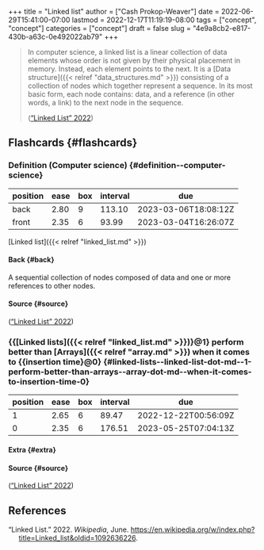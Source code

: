 +++
title = "Linked list"
author = ["Cash Prokop-Weaver"]
date = 2022-06-29T15:41:00-07:00
lastmod = 2022-12-17T11:19:19-08:00
tags = ["concept", "concept"]
categories = ["concept"]
draft = false
slug = "4e9a8cb2-e817-430b-a63c-0e492022ab79"
+++

> In computer science, a linked list is a linear collection of data elements whose order is not given by their physical placement in memory. Instead, each element points to the next. It is a [Data structure]({{< relref "data_structures.md" >}}) consisting of a collection of nodes which together represent a sequence. In its most basic form, each node contains: data, and a reference (in other words, a link) to the next node in the sequence.
>
> (<a href="#citeproc_bib_item_1">“Linked List” 2022</a>)


## Flashcards {#flashcards}


### Definition (Computer science) {#definition--computer-science}

| position | ease | box | interval | due                  |
|----------|------|-----|----------|----------------------|
| back     | 2.80 | 9   | 113.10   | 2023-03-06T18:08:12Z |
| front    | 2.35 | 6   | 93.99    | 2023-03-04T16:26:07Z |

[Linked list]({{< relref "linked_list.md" >}})


#### Back {#back}

A sequential collection of nodes composed of data and one or more references to other nodes.


#### Source {#source}

(<a href="#citeproc_bib_item_1">“Linked List” 2022</a>)


### {{[Linked lists]({{< relref "linked_list.md" >}})}@1} perform better than [Arrays]({{< relref "array.md" >}}) when it comes to {{insertion time}@0} {#linked-lists--linked-list-dot-md--1-perform-better-than-arrays--array-dot-md--when-it-comes-to-insertion-time-0}

| position | ease | box | interval | due                  |
|----------|------|-----|----------|----------------------|
| 1        | 2.65 | 6   | 89.47    | 2022-12-22T00:56:09Z |
| 0        | 2.35 | 6   | 176.51   | 2023-05-25T07:04:13Z |


#### Extra {#extra}


#### Source {#source}

(<a href="#citeproc_bib_item_1">“Linked List” 2022</a>)

## References

<style>.csl-entry{text-indent: -1.5em; margin-left: 1.5em;}</style><div class="csl-bib-body">
  <div class="csl-entry"><a id="citeproc_bib_item_1"></a>“Linked List.” 2022. <i>Wikipedia</i>, June. <a href="https://en.wikipedia.org/w/index.php?title=Linked_list&oldid=1092636226">https://en.wikipedia.org/w/index.php?title=Linked_list&#38;oldid=1092636226</a>.</div>
</div>
